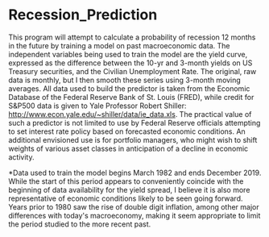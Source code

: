 # Recession_Prediction
This program will attempt to calculate a probability of recession 12 months in the future by training a model on past  macroeconomic data. The independent variables being used to train the model are the yield curve, expressed as the difference between the 10-yr and 3-month yields on US Treasury securities, and the Civilian Unemployment Rate. The original, raw data is monthly, but I then smooth these series using 3-month moving averages. All data used to build  the predictor is taken from the Economic Database of the Federal Reserve Bank of St. Louis (FRED), while credit for S&P500 data is given to Yale Professor Robert Shiller: http://www.econ.yale.edu/~shiller/data/ie_data.xls.
The practical value of such a predictor is not limited to use by Federal Reserve officials attempting to set interest rate policy based on forecasted economic conditions. An additional envisioned use is for portfolio managers, who might wish to shift weights of various asset classes in anticipation of a decline in economic activity. 

*Data used to train the model begins March 1982 and ends December 2019. While the start of this period appears to conveniently 
coincide with the beginning of data availability for the yield spread, I believe it is also more representative of economic 
conditions likely to be seen going forward. Years prior to 1980 saw the rise of double digit inflation, among other major differences with today's macroeconomy, making it seem appropriate to limit the period studied to the more recent past. 
